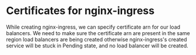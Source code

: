 # Certificates for nginx-ingress

While creating nginx-ingress, we can specify certificate arn for our load balancers. We need to make sure the certificate arn are present in the same region load balancers are being created otherwise nginx-ingress's created service will be stuck in Pending state, and no load balancer will be created. 
